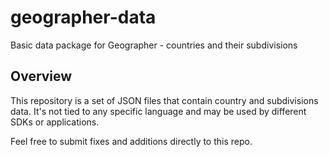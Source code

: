 # geographer-data
Basic data package for Geographer - countries and their subdivisions

## Overview

This repository is a set of JSON files that contain country and subdivisions data. It's not tied
to any specific language and may be used by different SDKs or applications.

Feel free to submit fixes and additions directly to this repo.
